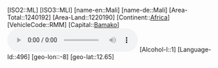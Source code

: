 ﻿---
location: [12.65,-8]
type: Country
tags:
- geo/Country

SpocWebEntityId: 26962
isDeleted: false
confidential: public

---
[ISO2::ML]
[ISO3::MLI]
[name-en::Mali]
[name-de::Mali]
[Area-Total::1240192]
[Area-Land::1220190]
[Continent::[Africa](geo/Continent/Africa.md)]
[VehicleCode::RMM]
[Capital::[Bamako](geo/Continent/Africa/Mali/Bamako.md)]
![Anthem-Mali](xLarge/National-Anthem/Anthem-Mali.mp3)
[Alcohol-l::1]
[Language-Id::496]
[geo-lon::-8]
[geo-lat::12.65]

